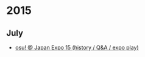 # 2015

## July

- [osu! @ Japan Expo 15 (history / Q&A / expo play)](https://www.youtube.com/watch?v=VAjH4DASNZU)
